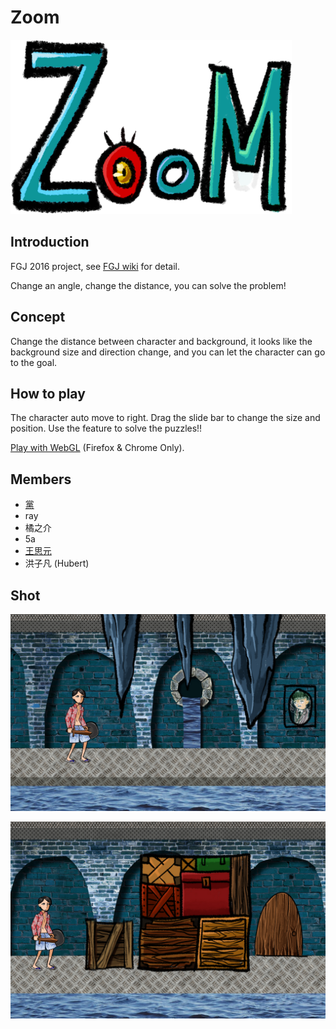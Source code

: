 ﻿# Zoom

<img src="/Arts/start-end/logo.PNG" alt="Logo" width="450px"/>

## Introduction

FGJ 2016 project, see [FGJ wiki](http://fgj.igda.jp/dokuwiki/doku.php?id=team:taipeiiii_a) for detail.

Change an angle, change the distance, you can solve the problem!

## Concept

Change the distance between character and background, it looks like the background size and direction change, and you can let the character can go to the goal.

## How to play

The character auto move to right.
Drag the slide bar to change the size and position. Use the feature to solve the puzzles!!

[Play with WebGL](http://twsiyuan.com/fgj-2016) (Firefox & Chrome Only).

## Members

* [黨](https://www.facebook.com/chuansiang.dang)
* ray
* 橘之介
* 5a
* [王思元](http://twsiyuan.com/)
* 洪子凡 (Hubert)

## Shot

![Shot1](/Arts/gameshot/01.jpg)

![Shot2](/Arts/gameshot/03.jpg)
